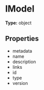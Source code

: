 # IModel


**Type:** object

## Properties
* metadata
* name
* description
* links
* id
* type
* version
